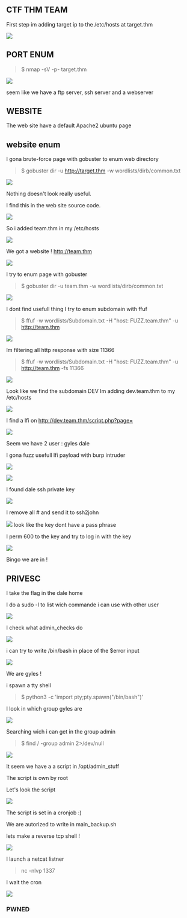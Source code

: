 

## CTF THM TEAM 

First step im adding target ip to the /etc/hosts at target.thm

![](https://i.imgur.com/7rRHDuG.png)


## PORT ENUM

>$ nmap -sV -p- target.thm

![](https://i.imgur.com/DsMh1Ts.png)


seem like we have a ftp server, ssh server and a webserver

## WEBSITE 

The web site have a default Apache2 ubuntu page

## website enum

I gona brute-force page with gobuster to enum web directory 

> $ gobuster dir -u http://target.thm -w wordlists/dirb/common.txt 

![](https://i.imgur.com/Dt59UV7.png)

Nothing doesn't look really useful.

I find this in the web site source code.  

![](https://i.imgur.com/lJc5p7c.png)

So i added team.thm in my /etc/hosts

![](https://i.imgur.com/QXrt0Rm.png)

We got  a website ! http://team.thm 

![](https://i.imgur.com/FfsPuZc.png)

I try to enum page with gobuster

> $ gobuster dir -u team.thm -w wordlists/dirb/common.txt 

![](https://i.imgur.com/kZAilar.png)

I dont find usefull thing
I try to enum subdomain with ffuf

>$ ffuf -w wordlists/Subdomain.txt -H "host: FUZZ.team.thm" -u http://team.thm      

![](https://i.imgur.com/yNjpTnG.png)

Im filtering all http response with size 11366 
> $ ffuf -w wordlists/Subdomain.txt -H "host: FUZZ.team.thm" -u http://team.thm -fs 11366 

![](https://i.imgur.com/UK0YPWi.png)

Look like we find the subdomain DEV 
Im adding dev.team.thm to my /etc/hosts

![](https://i.imgur.com/0UIMsQT.png)


I find a lfi on http://dev.team.thm/script.php?page=


![](https://i.imgur.com/hOcmE34.png)

Seem we have 2 user :
gyles
dale

I gona fuzz usefull lfi payload with burp intruder

![](https://i.imgur.com/cv7h5Ln.png)

![](https://i.imgur.com/MzrOpt5.png)

I found dale ssh private key 

![](https://i.imgur.com/BoeQ798.png)

I remove all # 
and send it to ssh2john 

![](https://i.imgur.com/pVkgo26.png)
look like the key dont have a pass phrase 

I perm 600 to the key 
and try to log in with the key 

![](https://i.imgur.com/Vbpd8bt.png)

Bingo we are in ! 

## PRIVESC

I take the flag in the dale home

I do a sudo -l to list wich commande i can use with other user 

![](https://i.imgur.com/c9nVZwc.png)

I check what admin_checks do 

![](https://i.imgur.com/ptkcXwa.png)

i can try to write /bin/bash in place of the $error input

![](https://i.imgur.com/0yKzlGo.png)

We are gyles ! 

i spawn a tty shell 
>$ python3 -c 'import pty;pty.spawn("/bin/bash")'

I look in which group gyles are

![](https://i.imgur.com/2zNAHWN.png)

Searching wich i can get in the group admin 

>$ find / -group admin 2>/dev/null

![](https://i.imgur.com/FDa7jsC.png)



It seem we have a a script in /opt/admin_stuff 

The script is own by root 

Let's look the script 

![](https://i.imgur.com/cbLgKwX.png)

The script is set in a cronjob :) 

We are autorized to write in main_backup.sh

lets make a reverse tcp shell ! 

![](https://i.imgur.com/ZMCx0PS.png)

I launch a netcat listner 

>nc -nlvp 1337

I wait the cron 

![](https://i.imgur.com/xJnTXyG.png)

### PWNED


